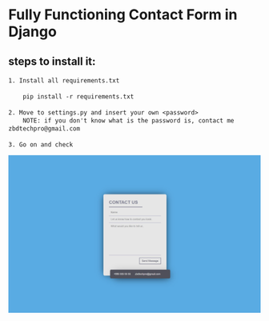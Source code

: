 # Fully Functioning Contact Form in Django

## steps to install it:
    1. Install all requirements.txt

        pip install -r requirements.txt

    2. Move to settings.py and insert your own <password>
        NOTE: if you don't know what is the password is, contact me zbdtechpro@gmail.com

    3. Go on and check


<img src="front.jpg">